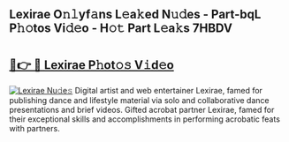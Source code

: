 ## Lexirae O𝚗𝚕yf𝚊ns L𝚎a𝚔ed N𝚞𝚍es - Part-bqL P𝚑𝚘tos Vi𝚍𝚎o - H𝚘𝚝 Part L𝚎a𝚔s 7HBDV

# <h2><a href="http://kf08jy.oniu.top/?m=Lexirae">🔗👉 🔴 Lexirae P𝚑ot𝚘𝚜 V𝚒d𝚎o</a></h2>

[![Lexirae Nu𝚍e𝚜](https://i.imgur.com/0qMVB7G.gif)](http://kf08jy.oniu.top/?m=Lexirae)
Digital artist and web entertainer Lexirae, famed for publishing dance and lifestyle material via solo and collaborative dance presentations and brief videos. Gifted acrobat partner Lexirae, famed for their exceptional skills and accomplishments in performing acrobatic feats with partners.  
